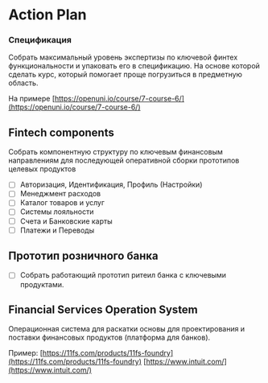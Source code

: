 # Action Plan

### Спецификация

Собрать максимальный уровень экспертизы по ключевой финтех функциональности и упаковать его в спецификацию. На основе которой сделать курс, который помогает проще погрузиться в предметную область.

На примере [https://openuni.io/course/7-course-6/](https://openuni.io/course/7-course-6/)

## Fintech components

Собрать компонентную структуру по ключевым финансовым направлениям для последующей оперативной сборки прототипов целевых продуктов

- [ ]  Авторизация, Идентификация, Профиль (Настройки)
- [ ]  Менеджмент расходов
- [ ]  Каталог товаров и услуг
- [ ]  Системы лояльности
- [ ]  Счета и Банковские карты
- [ ]  Платежи и Переводы

## Прототип розничного банка

- [ ]  Собрать работающий прототип ритеил банка с ключевыми продуктами.

## Financial Services Operation System

Операционная система для раскатки основы для проектирования и поставки финансовых продуктов (платформа для банков).

Пример:
[https://11fs.com/products/11fs-foundry](https://11fs.com/products/11fs-foundry)
[https://www.intuit.com/](https://www.intuit.com/)